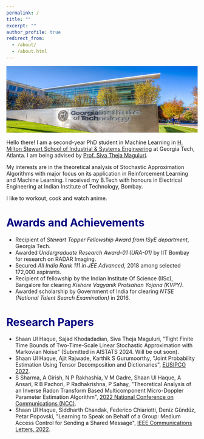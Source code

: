 ```yaml
---
permalink: /
title: ""
excerpt: ""
author_profile: true
redirect_from: 
  - /about/
  - /about.html
---
```


<img src="/images/GA_Tech.png" alt="hi" class="inline"/>

Hello there! I am a second-year PhD student in Machine Learning in [H. Milton Stewart School of Industrial & Systems Engineering](https://www.isye.gatech.edu/) at Georgia Tech, Atlanta. I am being advised by [Prof. Siva Theja Maguluri](https://sites.google.com/site/sivatheja/).

My interests are in the theoretical analysis of Stochastic Approximation Algorithms with major focus on its application in Reinforcement Learning and Machine Learning. I received my B.Tech with honours in Electrical Engineering at Indian Institute of Technology, Bombay. 

I like to workout, cook and watch anime. 

# <span style="color:navy;">Awards and Achievements</span>
* Recipient of *Stewart Topper Fellowship Award from ISyE department*, Georgia Tech. <br>
* Awarded *Undergraduate Research Award-01 (URA-01)* by IIT Bombay for research on RADAR Imaging. <br>
* Secured *All India Rank 111 in JEE Advanced*, 2018 among selected 172,000 aspirants. <br>
* Recipient of fellowship by the Indian Institute Of Science (IISc), Bangalore for clearing *Kishore Vagyanik Protsahan Yojana (KVPY)*. <br>
* Awarded scholarship by Government of India for clearing *NTSE (National Talent Search Examination)* in 2016. <br>

# <span style="color:navy;">Research Papers</span>
* Shaan Ul Haque, Sajad Khodadadian, Siva Theja Maguluri, "Tight Finite Time Bounds of Two-Time-Scale Linear Stochastic Approximation with Markovian Noise" (Submitted in AISTATS 2024. Will be out soon). <br>
* Shaan Ul Haque, Ajit Rajwade, Karthik S Gurumoorthy, "Joint Probability Estimation Using Tensor Decomposition and Dictionaries", [EUSIPCO 2022](https://eurasip.org/Proceedings/Eusipco/Eusipco2022/pdfs/0002226.pdf).   <br>
* S Sharma, A Girish, N P Rakhashia, V M Gadre, Shaan Ul Haque, A Ansari, R B Pachori, P Radhakrishna, P Sahay, "Theoretical Analysis of an Inverse Radon Transform Based Multicomponent Micro-Doppler Parameter Estimation Algorithm", [2022 National Conference on Communications (NCC)](https://ieeexplore.ieee.org/abstract/document/9806802).  <br>
* Shaan Ul Haque, Siddharth Chandak, Federico Chiariotti, Deniz Gündüz, Petar Popovski, "Learning to Speak on Behalf of a Group: Medium Access Control for Sending a Shared Message", [IEEE Communications Letters, 2022](https://ieeexplore.ieee.org/abstract/document/9792282).  <br>


